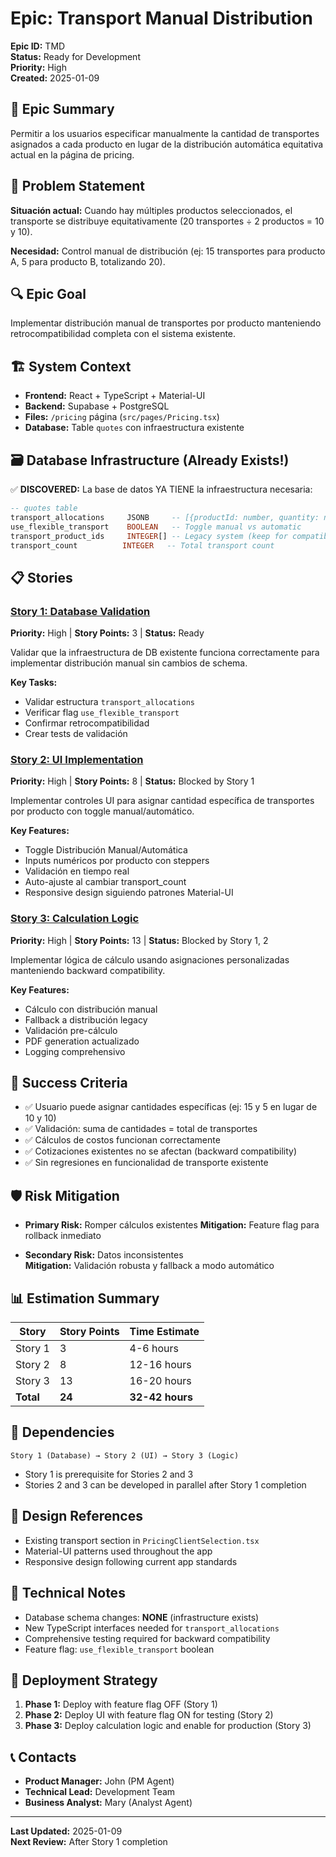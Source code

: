 # Epic: Transport Manual Distribution

**Epic ID:** TMD  
**Status:** Ready for Development  
**Priority:** High  
**Created:** 2025-01-09  

## 🎯 Epic Summary

Permitir a los usuarios especificar manualmente la cantidad de transportes asignados a cada producto en lugar de la distribución automática equitativa actual en la página de pricing.

## 🎯 Problem Statement

**Situación actual:** Cuando hay múltiples productos seleccionados, el transporte se distribuye equitativamente (20 transportes ÷ 2 productos = 10 y 10).

**Necesidad:** Control manual de distribución (ej: 15 transportes para producto A, 5 para producto B, totalizando 20).

## 🔍 Epic Goal

Implementar distribución manual de transportes por producto manteniendo retrocompatibilidad completa con el sistema existente.

## 🏗️ System Context

- **Frontend:** React + TypeScript + Material-UI
- **Backend:** Supabase + PostgreSQL
- **Files:** `/pricing` página (`src/pages/Pricing.tsx`)
- **Database:** Table `quotes` con infraestructura existente

## 🗃️ Database Infrastructure (Already Exists!)

✅ **DISCOVERED:** La base de datos YA TIENE la infraestructura necesaria:

```sql
-- quotes table
transport_allocations     JSONB     -- [{productId: number, quantity: number}]
use_flexible_transport    BOOLEAN   -- Toggle manual vs automatic
transport_product_ids     INTEGER[] -- Legacy system (keep for compatibility)  
transport_count          INTEGER   -- Total transport count
```

## 📋 Stories

### [Story 1: Database Validation](./story-1-database-validation.md)
**Priority:** High | **Story Points:** 3 | **Status:** Ready

Validar que la infraestructura de DB existente funciona correctamente para implementar distribución manual sin cambios de schema.

**Key Tasks:**
- Validar estructura `transport_allocations`
- Verificar flag `use_flexible_transport`
- Confirmar retrocompatibilidad
- Crear tests de validación

### [Story 2: UI Implementation](./story-2-ui-implementation.md)
**Priority:** High | **Story Points:** 8 | **Status:** Blocked by Story 1

Implementar controles UI para asignar cantidad específica de transportes por producto con toggle manual/automático.

**Key Features:**
- Toggle Distribución Manual/Automática
- Inputs numéricos por producto con steppers
- Validación en tiempo real
- Auto-ajuste al cambiar transport_count
- Responsive design siguiendo patrones Material-UI

### [Story 3: Calculation Logic](./story-3-calculation-logic.md)
**Priority:** High | **Story Points:** 13 | **Status:** Blocked by Story 1, 2

Implementar lógica de cálculo usando asignaciones personalizadas manteniendo backward compatibility.

**Key Features:**
- Cálculo con distribución manual
- Fallback a distribución legacy
- Validación pre-cálculo
- PDF generation actualizado
- Logging comprehensivo

## 🎯 Success Criteria

- ✅ Usuario puede asignar cantidades específicas (ej: 15 y 5 en lugar de 10 y 10)
- ✅ Validación: suma de cantidades = total de transportes
- ✅ Cálculos de costos funcionan correctamente
- ✅ Cotizaciones existentes no se afectan (backward compatibility)
- ✅ Sin regresiones en funcionalidad de transporte existente

## 🛡️ Risk Mitigation

- **Primary Risk:** Romper cálculos existentes
  **Mitigation:** Feature flag para rollback inmediato

- **Secondary Risk:** Datos inconsistentes  
  **Mitigation:** Validación robusta y fallback a modo automático

## 📊 Estimation Summary

| Story | Story Points | Time Estimate |
|-------|-------------|---------------|
| Story 1 | 3 | 4-6 hours |  
| Story 2 | 8 | 12-16 hours |
| Story 3 | 13 | 16-20 hours |
| **Total** | **24** | **32-42 hours** |

## 🔗 Dependencies

```
Story 1 (Database) → Story 2 (UI) → Story 3 (Logic)
```

- Story 1 is prerequisite for Stories 2 and 3
- Stories 2 and 3 can be developed in parallel after Story 1 completion

## 🎨 Design References

- Existing transport section in `PricingClientSelection.tsx`
- Material-UI patterns used throughout the app
- Responsive design following current app standards

## 📝 Technical Notes

- Database schema changes: **NONE** (infrastructure exists)
- New TypeScript interfaces needed for `transport_allocations`
- Comprehensive testing required for backward compatibility
- Feature flag: `use_flexible_transport` boolean

## 🚀 Deployment Strategy

1. **Phase 1:** Deploy with feature flag OFF (Story 1)
2. **Phase 2:** Deploy UI with feature flag ON for testing (Story 2)  
3. **Phase 3:** Deploy calculation logic and enable for production (Story 3)

## 📞 Contacts

- **Product Manager:** John (PM Agent)
- **Technical Lead:** Development Team
- **Business Analyst:** Mary (Analyst Agent)

---

**Last Updated:** 2025-01-09  
**Next Review:** After Story 1 completion